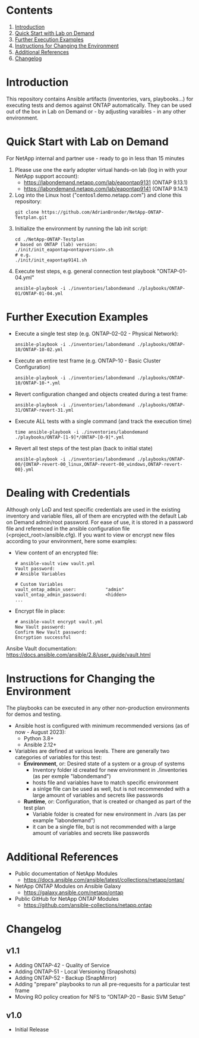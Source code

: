 # Contents
1. [Introduction](#Introduction)
2. [Quick Start with Lab on Demand](#Quick-Start-with-Lab-on-Demand)
3. [Further Execution Examples](#Further-Execution-Examples)
4. [Instructions for Changing the Environment](#Instructions-for-Changing-the-Environment)
5. [Additional References](#Additional-References)
6. [Changelog](#Changelog)


# Introduction
This repository contains Ansible artifacts (inventories, vars, playbooks...) for executing tests and demos against ONTAP automatically.
They can be used out of the box in Lab on Demand or - by adjusting varaibles - in any other environment.


# Quick Start with Lab on Demand
For NetApp internal and partner use - ready to go in less than 15 minutes
1. Please use one the early adopter virtual hands-on lab (log in with your NetApp support account):
   - https://labondemand.netapp.com/lab/eapontap9131 (ONTAP 9.13.1)
   - https://labondemand.netapp.com/lab/eapontap9141 (ONTAP 9.14.1)
2. Log into the Linux host ("centos1.demo.netapp.com") and clone this repository:
   ```
   git clone https://github.com/AdrianBronder/NetApp-ONTAP-Testplan.git
   ```
3. Initialize the environment by running the lab init script:
   ```
   cd ./NetApp-ONTAP-Testplan
   # based on ONTAP (lab) version: ./init/init_eapontap<ontapversion>.sh
   # e.g.
   ./init/init_eapontap9141.sh
   ```
4. Execute test steps, e.g. general connection test playbook "ONTAP-01-04.yml"
   ```
   ansible-playbook -i ./inventories/labondemand ./playbooks/ONTAP-01/ONTAP-01-04.yml
   ```


# Further Execution Examples
- Execute a single test step (e.g. ONTAP-02-02 - Physical Network):
  ```
  ansible-playbook -i ./inventories/labondemand ./playbooks/ONTAP-10/ONTAP-10-02.yml
  ```
- Execute an entire test frame (e.g. ONTAP-10 - Basic Cluster Configuration)
  ```
  ansible-playbook -i ./inventories/labondemand ./playbooks/ONTAP-10/ONTAP-10-*.yml
  ```
- Revert configuration changed and objects created during a test frame:
  ```
  ansible-playbook -i ./inventories/labondemand ./playbooks/ONTAP-31/ONTAP-revert-31.yml
  ```
- Execute ALL tests with a single command (and track the execution time)
  ```
  time ansible-playbook -i ./inventories/labondemand ./playbooks/ONTAP-[1-9]*/ONTAP-[0-9]*.yml
  ```
- Revert all test steps of the test plan (back to initial state)
  ```
  ansible-playbook -i ./inventories/labondemand ./playbooks/ONTAP-00/{ONTAP-revert-00_linux,ONTAP-revert-00_windows,ONTAP-revert-00}.yml
  ```


# Dealing with Credentials
Although only LoD and test specific credentials are used in the existing inventory and variable files, all of them are encrypted with the default Lab on Demand admin/root password. For ease of use, it is stored in a password file and referenced in the ansible configuration file (<project_root>/ansible.cfg). If you want to view or encrypt new files according to your environment, here some examples:
- View content of an encrypted file:
  ```
  # ansible-vault view vault.yml
  Vault password:
  # Ansible Variables
  
  # Custom Variables
  vault_ontap_admin_user:           "admin"
  vault_ontap_admin_password:       <hidden>
  ...
  ```
- Encrypt file in place:
  ```
  # ansible-vault encrypt vault.yml
  New Vault password:
  Confirm New Vault password:
  Encryption successful
  ```
Ansibe Vault documentation:
https://docs.ansible.com/ansible/2.8/user_guide/vault.html


# Instructions for Changing the Environment
The playbooks can be executed in any other non-production environments for demos and testing.
* Ansible host is configured with minimum recommended versions (as of now - August 2023):
  - Python 3.8+
  - Ansible 2.12+
* Variables are defined at various levels. There are generally two categories of variables for this test:
  * **Environment**, or: Desired state of a system or a group of systems
    * Inventory folder id created for new environment in ./inventories (as per exmple "labondemand")
    * hosts file and variables have to match specific environment
    * a sinlge file can be used as well, but is not recommended with a large amount of variables and secrets like passwords
  * **Runtime**, or: Configuration, that is created or changed as part of the test plan
    * Variable folder is created for new environment in ./vars (as per example "labondemand")
    * it can be a single file, but is not recommended with a large amount of variables and secrets like passwords


# Additional References
- Public documentation of NetApp Modules
  - https://docs.ansible.com/ansible/latest/collections/netapp/ontap/
- NetApp ONTAP Modules on Ansible Galaxy
  - https://galaxy.ansible.com/netapp/ontap
- Public GitHub for NetApp ONTAP Modules
  - https://github.com/ansible-collections/netapp.ontap


# Changelog

## v1.1
- Adding ONTAP-42 - Quality of Service
- Adding ONTAP-51 - Local Versioning (Snapshots)
- Adding ONTAP-52 - Backup (SnapMirror)
- Adding "prepare" playbooks to run all pre-requesits for a particular test frame
- Moving RO policy creation for NFS to “ONTAP-20 – Basic SVM Setup”

## v1.0
- Initial Release